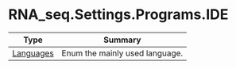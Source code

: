﻿
# RNA_seq.Settings.Programs.IDE

|Type|Summary|
|----|-------|
|[Languages](./Languages.md)|Enum the mainly used language.|

